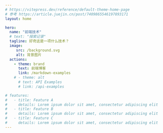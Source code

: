 ```yaml
---
# https://vitepress.dev/reference/default-theme-home-page
# 参考 https://article.juejin.cn/post/7409865546197893171
layout: home

hero:
  name: "前端技术"
  # text: "探索记录"
  tagline: 好奇这是一项什么技术？
  image: 
     src: /background.svg
     alt: 背景图片
  actions:
    - theme: brand
      text: 前端博客
      link: /markdown-examples
    # - theme: alt
      # text: API Examples
      # link: /api-examples

# features:
#   - title: Feature A
#     details: Lorem ipsum dolor sit amet, consectetur adipiscing elit
#   - title: Feature B
#     details: Lorem ipsum dolor sit amet, consectetur adipiscing elit
#   - title: Feature C
#     details: Lorem ipsum dolor sit amet, consectetur adipiscing elit
---
```

<style>
    :root {
      --vp-home-hero-name-color: transparent;
      --vp-home-hero-name-background: -webkit-linear-gradient(120deg, #bd34fe 30%, #41d1ff);

      --vp-home-hero-image-background-image: linear-gradient(-45deg, #bd34fe 50%, #47caff 50%);
      --vp-home-hero-image-filter: blur(44px);
    }

    @media (min-width: 640px) {
      :root {
        --vp-home-hero-image-filter: blur(56px);
      }
    }

    @media (min-width: 960px) {
      :root {
        --vp-home-hero-image-filter: blur(68px);
      }
    }
    </style>



